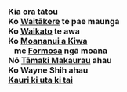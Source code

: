 ### Kia ora tātou<br />Ko [Waitākere](https://wayne-shih.github.io/wayne-shih/waitakere-ranges) te pae maunga<br />Ko [Waikato](https://wayne-shih.github.io/wayne-shih/waikato-river) te awa<br />Ko [Moananui a Kiwa](https://wayne-shih.github.io/wayne-shih/pacific-ocean) <br /> &ensp; me [Formosa](https://wayne-shih.github.io/wayne-shih/formosa-strait) ngā moana<br />Nō [Tāmaki Makaurau](https://wayne-shih.github.io/wayne-shih/maungakiekie) ahau<br />Ko Wayne Shih ahau<br />[Kauri ki uta ki tai](https://www.doc.govt.nz/nature/native-plants/kauri/)
